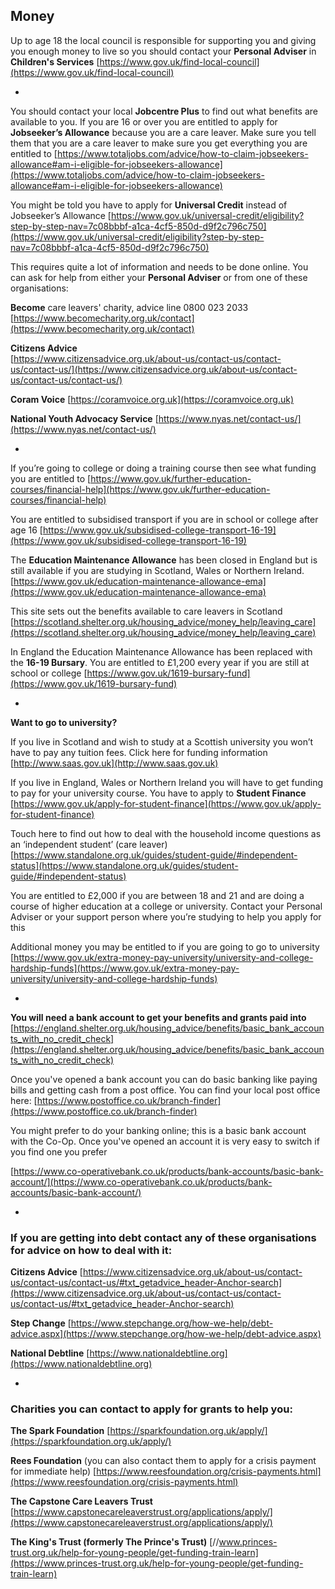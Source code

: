 
## Money

Up to age 18 the local council is responsible for supporting you and giving you enough money to live so you should contact your **Personal Adviser** in **Children's Services** 
[https://www.gov.uk/find-local-council](https://www.gov.uk/find-local-council)

*

You should contact your local **Jobcentre Plus** to find out what benefits are available to you. If you are 16 or over you are entitled to apply for **Jobseeker’s Allowance** because you are a care leaver. Make sure you tell them that you are a care leaver to make sure you get everything you are entitled to 
[https://www.totaljobs.com/advice/how-to-claim-jobseekers-allowance#am-i-eligible-for-jobseekers-allowance](https://www.totaljobs.com/advice/how-to-claim-jobseekers-allowance#am-i-eligible-for-jobseekers-allowance)


You might be told you have to apply for **Universal Credit** instead of Jobseeker’s Allowance
[https://www.gov.uk/universal-credit/eligibility?step-by-step-nav=7c08bbbf-a1ca-4cf5-850d-d9f2c796c750](https://www.gov.uk/universal-credit/eligibility?step-by-step-nav=7c08bbbf-a1ca-4cf5-850d-d9f2c796c750)

This requires quite a lot of information and needs to be done online. You can ask for help from either your **Personal Adviser** or from one of these organisations:

**Become** care leavers' charity, advice line 0800 023 2033 [https://www.becomecharity.org.uk/contact](https://www.becomecharity.org.uk/contact)

**Citizens Advice**  
[https://www.citizensadvice.org.uk/about-us/contact-us/contact-us/contact-us/](https://www.citizensadvice.org.uk/about-us/contact-us/contact-us/contact-us/)


**Coram Voice**
[https://coramvoice.org.uk](https://coramvoice.org.uk)

**National Youth Advocacy Service**
[https://www.nyas.net/contact-us/](https://www.nyas.net/contact-us/)


*

If you’re going to college or doing a training course then see what funding you are entitled to
[https://www.gov.uk/further-education-courses/financial-help](https://www.gov.uk/further-education-courses/financial-help)

You are entitled to subsidised transport if you are in school or college
after age 16
[https://www.gov.uk/subsidised-college-transport-16-19](https://www.gov.uk/subsidised-college-transport-16-19)
 
The **Education Maintenance Allowance** has been closed in England but is still available if you are studying in Scotland, Wales or Northern Ireland. 
[https://www.gov.uk/education-maintenance-allowance-ema](https://www.gov.uk/education-maintenance-allowance-ema)

This site sets out the benefits available to care leavers in Scotland [https://scotland.shelter.org.uk/housing_advice/money_help/leaving_care](https://scotland.shelter.org.uk/housing_advice/money_help/leaving_care)


In England the Education Maintenance Allowance has been replaced with the **16-19 Bursary**. You are entitled to £1,200 every year if you are still at school or college
[https://www.gov.uk/1619-bursary-fund](https://www.gov.uk/1619-bursary-fund)




*

**Want to go to university?**

If you live in Scotland and wish to study at a Scottish university you won’t have to pay any tuition fees. Click here for funding information
[http://www.saas.gov.uk](http://www.saas.gov.uk)

If you live in England, Wales or Northern Ireland you will have to get funding to pay for your university course. You have to apply to **Student Finance**
[https://www.gov.uk/apply-for-student-finance](https://www.gov.uk/apply-for-student-finance)

Touch here to find out how to deal with the household income questions as an ‘independent student’ (care leaver)
[https://www.standalone.org.uk/guides/student-guide/#independent-status](https://www.standalone.org.uk/guides/student-guide/#independent-status)

You are entitled to £2,000 if you are between 18 and 21 and are doing a course of higher education at a college or university. Contact your Personal Adviser or your support person where you’re studying to help you apply for this

Additional money you may be entitled to if you are going to go to university
[https://www.gov.uk/extra-money-pay-university/university-and-college-hardship-funds](https://www.gov.uk/extra-money-pay-university/university-and-college-hardship-funds)

*

**You will need a bank account to get your benefits and grants paid into**
[https://england.shelter.org.uk/housing_advice/benefits/basic_bank_accounts_with_no_credit_check](https://england.shelter.org.uk/housing_advice/benefits/basic_bank_accounts_with_no_credit_check)

Once you've opened a bank account you can do basic banking like paying bills and getting cash from a post office. You can find your local post office here:
[https://www.postoffice.co.uk/branch-finder](https://www.postoffice.co.uk/branch-finder)


You might prefer to do your banking online; this is a basic bank account with the Co-Op. Once you've opened an account it is very easy to switch if you find one you prefer

[https://www.co-operativebank.co.uk/products/bank-accounts/basic-bank-account/](https://www.co-operativebank.co.uk/products/bank-accounts/basic-bank-account/)


*


### If you are getting into debt contact any of these organisations for advice on how to deal with it:

**Citizens Advice**
[https://www.citizensadvice.org.uk/about-us/contact-us/contact-us/contact-us/#txt_getadvice_header-Anchor-search](https://www.citizensadvice.org.uk/about-us/contact-us/contact-us/contact-us/#txt_getadvice_header-Anchor-search)

**Step Change**
[https://www.stepchange.org/how-we-help/debt-advice.aspx](https://www.stepchange.org/how-we-help/debt-advice.aspx)

**National Debtline**
[https://www.nationaldebtline.org](https://www.nationaldebtline.org)


*


### Charities you can contact to apply for grants to help you:

**The Spark Foundation**
[https://sparkfoundation.org.uk/apply/](https://sparkfoundation.org.uk/apply/)

**Rees Foundation** (you can also contact them to apply for a crisis payment for immediate help)
[https://www.reesfoundation.org/crisis-payments.html](https://www.reesfoundation.org/crisis-payments.html)

**The Capstone Care Leavers Trust**
[https://www.capstonecareleaverstrust.org/applications/apply/](https://www.capstonecareleaverstrust.org/applications/apply/)

**The King's Trust (formerly The Prince's Trust)**
[//www.princes-trust.org.uk/help-for-young-people/get-funding-train-learn](https://www.princes-trust.org.uk/help-for-young-people/get-funding-train-learn)



